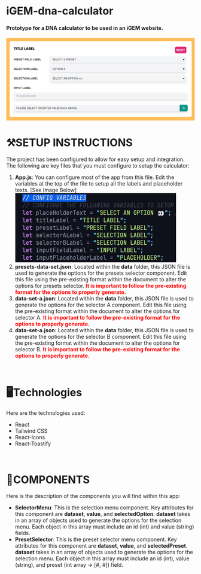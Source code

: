 # iGEM-dna-calculator

#### Prototype for a DNA calculator to be used in an iGEM website.

<img src="./resources/calculator-visual.png">

<br>

# ⚒️SETUP INSTRUCTIONS
The project has been configured to allow for easy setup and integration. The following are key files that you must
configure to setup the calculator:
<ol>
  <li><b>App.js</b>: You can configure most of the app from this file. Edit the variables at the top of the file to
    setup all the labels and placeholder texts. [See Image Below]</li>
  <img src="./resources/setup-visual-a.png" />
  <li><b>presets-data-set.json</b>: Located within the <b>data</b> folder, this JSON file is used to generate the
    options for the presets selector component. Edit this file using the pre-existing format within the document to
    alter the options for presets selector. <b style="color: red;">It is important to follow the pre-existing format for
      the options to properly generate.</b></li>
  <li><b>data-set-a.json</b>: Located within the <b>data</b> folder, this JSON file is used to generate the options for
    the selector A component. Edit this file using the pre-existing format within the document to alter the options for
    selector A. <b style="color: red;">It is important to follow the pre-existing format for the options to properly
      generate.</b></li>
  <li><b>data-set-a.json</b>: Located within the <b>data</b> folder, this JSON file is used to generate the options for
    the selector B component. Edit this file using the pre-existing format within the document to alter the options for
    selector B. <b style="color: red;">It is important to follow the pre-existing format for the options to properly
      generate.</b></li>
</ol>

<br>

# 🖥️Technologies
Here are the technologies used:
<ul style="list-style: square;">
  <a href="https://react.dev/" target="_blank" style="text-decoration: none;">
    <li>React</li>
  </a>
  <a href="https://tailwindcss.com/" target="_blank" style="text-decoration: none;">
    <li>Tailwind CSS</li>
  </a>
  <a href="https://www.npmjs.com/package/react-icons" target="_blank" style="text-decoration: none;">
    <li>React-Icons</li>
  </a>
  <a href="https://www.npmjs.com/package/react-toastify" target="_blank" style="text-decoration: none;">
    <li>React-Toastify</li>
  </a>
</ul>

<br>

# 🧩COMPONENTS
Here is the description of the components you will find within this app:
<ul style="list-style: square;">
  <li><b>SelectorMenu</b>: This is the selection menu component. Key attributes for this component are <b>dataset</b>,
    <b>value</b>, and <b>selectedOption</b>. <b>dataset</b> takes in an array of objects used to generate the options
    for the selection menu. Each object in this array must include an id (int) and value (string) fields.
  </li>
  <li><b>PresetSelector</b>: This is the preset selector menu component. Key attributes for this component are
    <b>dataset</b>, <b>value</b>, and <b>selectedPreset</b>. <b>dataset</b> takes in an array of objects used to
    generate the options for the selection menu. Each object in this array must include an id (int), value (string), and
    preset (int array -> [#, #]) field.
  </li>
</ul>
